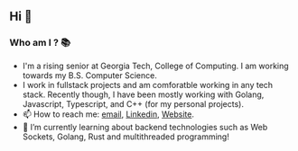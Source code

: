 ## Hi 👋

### Who am I ? 📚
  - I'm a rising senior at Georgia Tech, College of Computing. I am working towards my B.S. Computer Science.
  - I work in fullstack projects and am comforatble working in any tech stack. Recently though, I have been mostly working with Golang, Javascript, Typescript, and C++ (for my personal projects).
  - 📫 How to reach me: [email](mailto:sbhat97@gatech.edu), [Linkedin](https://www.linkedin.com/in/krishna231/), [Website](https://skb231.github.io/personal-website/).
  - 🌱 I’m currently learning about backend technologies such as Web Sockets, Golang, Rust and multithreaded programming!


<!--
**SKB231/SKB231** is a ✨ _special_ ✨ repository because its `README.md` (this file) appears on your GitHub profile.

Here are some ideas to get you started:

- 🔭 I’m currently working on ...
- 🌱 I’m currently learning ...
- 👯 I’m looking to collaborate on ...
- 🤔 I’m looking for help with ...
- 💬 Ask me about ...
- 📫 How to reach me: ...
- 😄 Pronouns: ...
- ⚡ Fun fact: ...
-->
